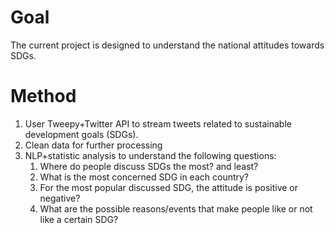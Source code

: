 # Goal
The current project is designed to understand the national attitudes towards SDGs. 

# Method
1. User Tweepy+Twitter API to stream tweets related to sustainable development goals (SDGs). 
2. Clean data for further processing
3. NLP+statistic analysis to understand the following questions:
    1. Where do people discuss SDGs the most? and least?
    2. What is the most concerned SDG in each country?
    3. For the most popular discussed SDG, the attitude is positive or negative? 
    4. What are the possible reasons/events that make people like or not like a certain SDG?

